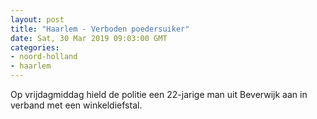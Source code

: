 ```yaml
---
layout: post
title: "Haarlem - Verboden poedersuiker"
date: Sat, 30 Mar 2019 09:03:00 GMT
categories: 
- noord-holland 
- haarlem 
---
```


Op vrijdagmiddag hield de politie een 22-jarige man uit Beverwijk aan in verband met een winkeldiefstal.
